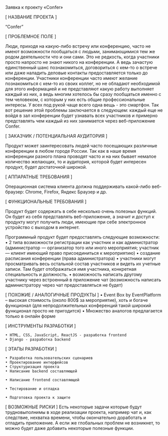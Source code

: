 Заявка к проекту «Confer»

[ НАЗВАНИЕ ПРОЕКТА ]

“Confer”

[ ПРОБЛЕМНОЕ ПОЛЕ ]

Люди, приходя на какую-либо встречу или конференцию, часто не имеют возможности пообщаться с людьми, занимающимися тем же родом деятельности что и они сами. Это не редкость, когда участники просто напросто не знают никого на конференции. А ведь зачастую единственный шанс познакомиться,  договориться с кем-то о встрече или даже наладить деловые контакты предоставляется только до конференции. Участники конференции часто имеют желание познакомиться с кем-то из своих коллег, но не обладают необходимой для этого информацией и не представляют какую работу выполняет каждый из них, а ведь многим хотелось бы сразу пообщаться именно с тем человеком, с которым у них есть общие профессиональные интересы. У всех под рукой чаще всего одна вещь - это смартфон. Так вот решение этой проблемы заключается в следующем: каждый еще не войдя в зал конференции будет узнавать всех участников и примерно представлять чем каждый из них занимается через веб-приложение Confer.

[ ЗАКАЗЧИК / ПОТЕНЦИАЛЬНАЯ АУДИТОРИЯ ]

Продукт может заинтересовать людей часто посещающих различные конференции в любом городе России. Так как в наше время конференции разного плана проводят часто и на них бывает немалое количество желающих, то и аудитория, которой будет интересен продукт, будет достаточной широкой.

[ АППАРАТНЫЕ ТРЕБОВАНИЯ ]

Операционная система клиента должна поддерживать какой-либо веб-браузер: Chrome, Firefox, Яндекс Браузер и др.

[ ФУНКЦИОНАЛЬНЫЕ ТРЕБОВАНИЯ ]

Продукт будет содержать в себе несколько очень полезных функций. Он будет из себя представлять веб-приложение, а значит и доступ к продукту могут получить люди, имеющие при себе электронное устройство с выходом в интернет.

Программный продукт будет предоставлять следующие возможности:
    • 2 типа возможности регистрации как участник и как администратор (администратор — организатор того или иного мероприятия; участник — клиент имеющий право присоединиться к мероприятию)
    • создание расписания конференции (права администратора)
    • участники могут просматривать весь остальной состав участников и видеть их учетные записи. Там будет отображаться имя участника, конкретная специальность и должность.
    • возможность написать другому участнику через встроенный в приложение чат (возможность написать администратору через чат предоставляться не будет)

[ ПОХОЖИЕ / АНАЛОГИЧНЫЕ ПРОДУКТЫ ]
    • Event Box by EventPlatform – высокая стоимость (около 800$ за мероприятие), хоть и богаче функционал (для непродолжительных конференций такой широкий функционал просто не пригодится)
    • Множество аналогов предлагается только в онлайн форме

[ ИНСТРУМЕНТЫ РАЗРАБОТКИ ]

    • HTML, CSS, JavaScript, ReactJS - разработка frontend
    • Django - разработка backend

[ ЭТАПЫ РАЗРАБОТКИ ]

    • Разработка пользовательских сценариев
    • Проектирование интерфейсов
    • Структуризация проекта
    • Написание backend составляющей
    
    • Написание frontend составляющей
    
    • Тестирование и отладка
    
    • Подготовка проекта к защите

[ ВОЗМОЖНЫЕ РИСКИ ]
Есть некоторые задачи которые будут трудновыполнимы в ходе реализации проекта, например чат и, как следствие, нехватка времени, чтобы окончательно доработать и отладить приложение. А если же глобальных проблем не возникнет, то можно будет даже добавить некоторые полезные функции.
